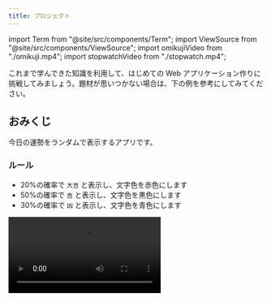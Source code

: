 ```yaml
---
title: プロジェクト
---
```


import Term from "@site/src/components/Term";
import ViewSource from "@site/src/components/ViewSource";
import omikujiVideo from "./omikuji.mp4";
import stopwatchVideo from "./stopwatch.mp4";

これまで学んできた知識を利用して、はじめての Web アプリケーション作りに挑戦してみましょう。題材が思いつかない場合は、下の例を参考にしてみてください。

## おみくじ

今日の運勢をランダムで表示するアプリです。

### ルール

- 20%の確率で `大吉` と表示し、文字色を赤色にします
- 50%の確率で `吉` と表示し、文字色を黒色にします
- 30%の確率で `凶` と表示し、文字色を青色にします

<video src={omikujiVideo} controls />

### ヒント

- `Math.random` <Term type="javascriptFunction">関数</Term>は、呼び出すたびに変わる 0 以上 1 未満の一様乱数を<Term type="javascriptReturn">返し</Term>ます。

```javascript
document.write(Math.random()); // 0.8924949384481442
```

- 発生させた乱数を<Term type="javascriptVariable">変数</Term>に保存しておきましょう。この乱数は `[0, 1)` の一様分布に従うので、例えば `[0, 0.2)` に含まれる確率は 20% になります。

```javascript
let r = Math.random();
if (r < 0.2) {
  // 20%の確率で実行される
} else if (条件式2) {
  // 50%の確率で実行される
} else {
  // 30%の確率で実行される
}
```

- クリックするためのボタンと、テキストを表示して色を変えるための `div` <Term type="element">要素</Term>の両方を <Term type="javascript">JavaScript</Term> から取得してみましょう。

```html title="index.html"
<button id="omikuji-button" type="button">おみくじを引く</button>
<div id="result"></div>
```

```javascript title="script.js"
let omikujiButton = document.getElementById("omikuji-button");
let result = document.getElementById("result");

function omikuji() {
  result.textContent = "結果";
}
omikujiButton.onclick = omikuji;
```

### 解答例

<ViewSource path="/docs/1-trial-session/13-project/samples/omikuji" />

## ストップウォッチ

シンプルなストップウォッチです。おみくじの課題より難易度が高いです。

### ルール

- `スタート` ボタンをクリックすると、時刻の数え上げが開始されます
- 1 秒ごとに表示される数値が更新されます

<video src={stopwatchVideo} controls />

### ヒント

- `setInterval` <Term type="javascriptFunction">関数</Term>は<Term type="javascriptParameter">引数</Term>をふたつ (`func`, `delay`)とり、`func` は<Term type="javascriptValue">値</Term>としての<Term type="javascriptFunction">関数</Term>、`delay` は整数です。`setInterval` は、 `func` に指定された<Term type="javascriptFunction">関数</Term>を `delay` ミリ秒の間隔で定期的に実行します。

```javascript
function greet() {
  document.write("<p>Hello World</p>");
}

setInterval(greet, 1000);
```

このコードを実行すると、1 秒ずつ画面に `<p>Hello World</p>` が書き加えられていきます。

- ボタン<Term type="element">要素</Term>がクリックされたら `setInterval` <Term type="javascriptFunction">関数</Term>を実行し、タイマーを開始しましょう。

```javascript
function start() {
  setInterval(関数名, 1000);
}

let startButton = document.getElementById("start-button");
startButton.onclick = start;
```

- 時刻は常に <Term type="javascript">JavaScript</Term> の<Term type="javascriptVariable">変数</Term>として保持しておくと扱いやすくなります。

```javascript
let time = 0;

function tick() {
  time = time + 1;
}
```

- (発展) ストップボタンを作りたい場合は、 `setInterval` <Term type="javascriptFunction">関数</Term>の<Term type="javascriptReturnValue">戻り値</Term>を利用しましょう。 `setInterval` の<Term type="javascriptReturnValue">戻り値</Term>は整数で、`clearInterval` にこの<Term type="javascriptValue">値</Term>を<Term type="javascriptPass">渡す</Term>と、動作中のタイマーを解除することができます。

```javascript
let timerId;

function start() {
  timerId = setInterval(関数名, 1000);
}

function stop() {
  clearInterval(timerId);
}

let startButton = document.getElementById("start-button");
let stopButton = document.getElementById("stop-button");
startButton.onclick = start;
stopButton.onclick = stop;
```

### 解答例

<ViewSource path="/docs/1-trial-session/13-project/samples/stopwatch" />
